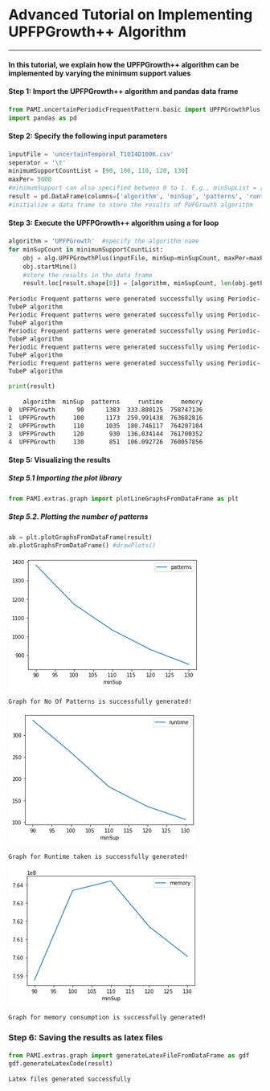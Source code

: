 # Advanced Tutorial on Implementing UPFPGrowth++ Algorithm

***

#### In this tutorial, we explain how the UPFPGrowth++ algorithm  can be implemented by varying the minimum support values

#### Step 1: Import the UPFPGrowth++ algorithm and pandas data frame


```python
from PAMI.uncertainPeriodicFrequentPattern.basic import UPFPGrowthPlus as alg
import pandas as pd
```

#### Step 2: Specify the following input parameters


```python
inputFile = 'uncertainTemporal_T10I4D100K.csv'
seperator = '\t'
minimumSupportCountList = [90, 100, 110, 120, 130] 
maxPer= 5000
#minimumSupport can also specified between 0 to 1. E.g., minSupList = [0.005, 0.006, 0.007, 0.008, 0.009]
result = pd.DataFrame(columns=['algorithm', 'minSup', 'patterns', 'runtime', 'memory']) 
#initialize a data frame to store the results of PUFGrowth algorithm
```

#### Step 3: Execute the UPFPGrowth++ algorithm using a for loop


```python
algorithm = 'UPFPGrowth'  #specify the algorithm name
for minSupCount in minimumSupportCountList:
    obj = alg.UPFPGrowthPlus(inputFile, minSup=minSupCount, maxPer=maxPer, sep=seperator)
    obj.startMine()
    #store the results in the data frame
    result.loc[result.shape[0]] = [algorithm, minSupCount, len(obj.getPatterns()), obj.getRuntime(), obj.getMemoryRSS()]

```

    Periodic Frequent patterns were generated successfully using Periodic-TubeP algorithm
    Periodic Frequent patterns were generated successfully using Periodic-TubeP algorithm
    Periodic Frequent patterns were generated successfully using Periodic-TubeP algorithm
    Periodic Frequent patterns were generated successfully using Periodic-TubeP algorithm
    Periodic Frequent patterns were generated successfully using Periodic-TubeP algorithm



```python
print(result)
```

        algorithm  minSup  patterns     runtime     memory
    0  UPFPGrowth      90      1383  333.880125  758747136
    1  UPFPGrowth     100      1173  259.991438  763682816
    2  UPFPGrowth     110      1035  180.746117  764207104
    3  UPFPGrowth     120       930  136.034144  761700352
    4  UPFPGrowth     130       851  106.092726  760057856


#### Step 5: Visualizing the results

##### Step 5.1 Importing the plot library


```python
from PAMI.extras.graph import plotLineGraphsFromDataFrame as plt
```

##### Step 5.2. Plotting the number of patterns


```python
ab = plt.plotGraphsFromDataFrame(result)
ab.plotGraphsFromDataFrame() #drawPlots()
```


    
![png](output_14_0.png)
    


    Graph for No Of Patterns is successfully generated!



    
![png](output_14_2.png)
    


    Graph for Runtime taken is successfully generated!



    
![png](output_14_4.png)
    


    Graph for memory consumption is successfully generated!


### Step 6: Saving the results as latex files


```python
from PAMI.extras.graph import generateLatexFileFromDataFrame as gdf
gdf.generateLatexCode(result)
```

    Latex files generated successfully



```python

```
